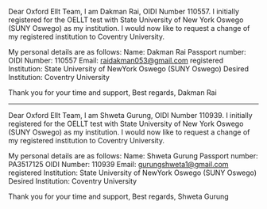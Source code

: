 
Dear Oxford Ellt Team,
I am Dakman Rai, OIDI Number 110557. I initially registered for the OELLT test with State University of New York Oswego (SUNY Oswego) as my institution. I would now like to request a change of my registered institution to Coventry University.

My personal details are as follows:
Name: Dakman Rai
Passport number: 
OIDI Number: 110557
Email: raidakman053@gmail.com
registered Institution: State University of NewYork Oswego (SUNY Oswego)
Desired Institution: Coventry University

Thank you for your time and support,
Best regards,
Dakman Rai

---

Dear Oxford Ellt Team,
I am Shweta Gurung, OIDI Number 110939. I initially registered for the OELLT test with State University of New York Oswego (SUNY Oswego) as my institution. I would now like to request a change of my registered institution to Coventry University.

My personal details are as follows:
Name: Shweta Gurung
Passport number: PA3517125 
OIDI Number: 110939
Email: gurungshweta1@gmail.com
registered Institution: State University of NewYork Oswego (SUNY Oswego)
Desired Institution: Coventry University

Thank you for your time and support,
Best regards,
Shweta Gurung
